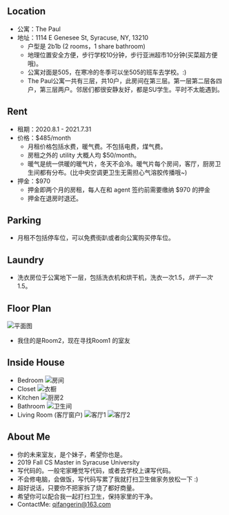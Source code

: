 ## **Location**
* 公寓：The Paul
* 地址：1114 E Genesee St, Syracuse, NY, 13210
  * 户型是 2b1b (2 rooms，1 share bathroom)
  * 地理位置安全方便，步行学校10分钟，步行亚洲超市10分钟(买菜超方便哦)。
  * 公寓对面是505，在寒冷的冬季可以坐505的班车去学校。:)
  * The Paul公寓一共有三层，共10户，此房间在第三层。第一层第二层各四户，第三层两户。邻居们都很安静友好，都是SU学生。平时不太能遇到。


## **Rent**
* 租期：2020.8.1 - 2021.7.31
* 价格：$485/month
  * 月租价格包括水费，暖气费。不包括电费，煤气费。
  * 房租之外的 utility 大概人均 $50/month。
  * 暖气是统一供暖的暖气片，冬天不会冷。暖气片每个房间，客厅，厨房卫生间都有分布。(比中央空调更卫生无需担心气溶胶传播哦~)
* 押金：$970
  * 押金即两个月的房租，每人在和 agent 签约前需要缴纳 $970 的押金
  * 押金在退房时退还。

## **Parking**
* 月租不包括停车位，可以免费街趴或者向公寓购买停车位。


## **Laundry**
* 洗衣房位于公寓地下一层，包括洗衣机和烘干机，洗衣一次$1.5，烘干一次$1.5。


## **Floor Plan**
![平面图](https://user-images.githubusercontent.com/38336855/76907639-1f16a580-687d-11ea-92c2-163992e363f2.jpg)
* 我住的是Room2，现在寻找Room1 的室友

## **Inside House**
* Bedroom
![房间](https://user-images.githubusercontent.com/38336855/76910179-b2eb7000-6883-11ea-90de-dd300bb11fcd.jpg)
* Closet
![衣橱](https://user-images.githubusercontent.com/38336855/76907742-6309aa80-687d-11ea-9105-a99645082196.jpg)
* Kitchen
![厨房2](https://user-images.githubusercontent.com/38336855/76910292-02ca3700-6884-11ea-8b4a-f433528a18a9.jpg)
* Bathroom
![卫生间](https://user-images.githubusercontent.com/38336855/76910159-a23afa00-6883-11ea-9b7c-db1daca41e20.jpg)
* Living Room (客厅窗户)
![客厅1](https://user-images.githubusercontent.com/38336855/76910212-cbf42100-6883-11ea-98cd-4af3131b0123.jpg)
![客厅2](https://user-images.githubusercontent.com/38336855/76910215-ce567b00-6883-11ea-91a2-8191ab01015e.jpg)


## **About Me**
* 你的未来室友，是个妹子，希望你也是。
* 2019 Fall CS Master in Syracuse University
* 写代码的。一般宅家睡觉写代码，或者去学校上课写代码。
* 不会修电脑，会做饭，写代码写累了我就打扫卫生做家务放松一下 :)
* 超好说话，只要你不把家拆了烧了都好商量。
* 希望你可以配合我一起打扫卫生，保持家里的干净。
* ContactMe: qifangerin@163.com
 
